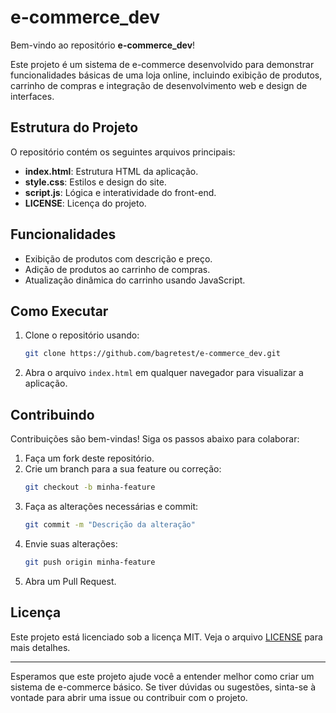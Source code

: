 # e-commerce_dev

Bem-vindo ao repositório **e-commerce_dev**!

Este projeto é um sistema de e-commerce desenvolvido para demonstrar funcionalidades básicas de uma loja online, incluindo exibição de produtos, carrinho de compras e integração de desenvolvimento web e design de interfaces.

## Estrutura do Projeto

O repositório contém os seguintes arquivos principais:

- **index.html**: Estrutura HTML da aplicação.
- **style.css**: Estilos e design do site.
- **script.js**: Lógica e interatividade do front-end.
- **LICENSE**: Licença do projeto.

## Funcionalidades

- Exibição de produtos com descrição e preço.
- Adição de produtos ao carrinho de compras.
- Atualização dinâmica do carrinho usando JavaScript.

## Como Executar

1. Clone o repositório usando:
   ```bash
   git clone https://github.com/bagretest/e-commerce_dev.git
   ```

2. Abra o arquivo `index.html` em qualquer navegador para visualizar a aplicação.

## Contribuindo

Contribuições são bem-vindas! Siga os passos abaixo para colaborar:

1. Faça um fork deste repositório.
2. Crie um branch para a sua feature ou correção:
   ```bash
   git checkout -b minha-feature
   ```
3. Faça as alterações necessárias e commit:
   ```bash
   git commit -m "Descrição da alteração"
   ```
4. Envie suas alterações:
   ```bash
   git push origin minha-feature
   ```
5. Abra um Pull Request.

## Licença

Este projeto está licenciado sob a licença MIT. Veja o arquivo [LICENSE](LICENSE) para mais detalhes.

---

Esperamos que este projeto ajude você a entender melhor como criar um sistema de e-commerce básico. Se tiver dúvidas ou sugestões, sinta-se à vontade para abrir uma issue ou contribuir com o projeto.
